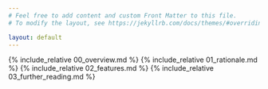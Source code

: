 ```yaml
---
# Feel free to add content and custom Front Matter to this file.
# To modify the layout, see https://jekyllrb.com/docs/themes/#overriding-theme-defaults

layout: default
---
```


{% include_relative 00_overview.md %}
{% include_relative 01_rationale.md %}
{% include_relative 02_features.md %}
{% include_relative 03_further_reading.md %}
